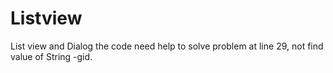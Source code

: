 # Listview
List view and Dialog
the code need help to solve problem at line 29, not find value of String -gid. 
